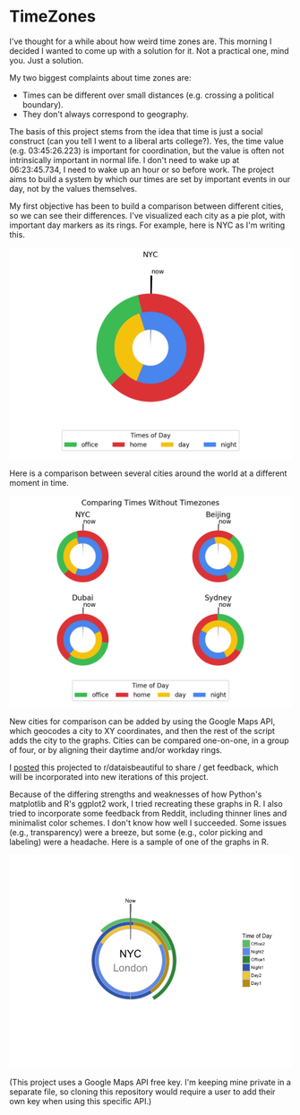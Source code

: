# TimeZones


I've thought for a while about how weird time zones are. This morning I decided I wanted to come up with a solution for it. Not a practical one, mind you. Just a solution.

My two biggest complaints about time zones are:
* Times can be different over small distances (e.g. crossing a political boundary).
* They don't always correspond to geography.

The basis of this project stems from the idea that time is just a social construct (can you tell I went to a liberal arts college?). Yes, the time value (e.g. 03:45:26.223) is important for coordination, but the value is often not intrinsically important in normal life. I don't need to wake up at 06:23:45.734, I need to wake up an hour or so before work. The project aims to build a system by which our times are set by important events in our day, not by the values themselves.

My first objective has been to build a comparison between different cities, so we can see their differences. I've visualized each city as a pie plot, with important day markers as its rings. For example, here is NYC as I'm writing this.

![NYC](/Ring%20Examples/nyc.png)


Here is a comparison between several cities around the world at a different moment in time.

![Various Cities](/Ring%20Examples/cities.png)

New cities for comparison can be added by using the Google Maps API, which geocodes a city to XY coordinates, and then the rest of the script adds the city to the graphs. Cities can be compared one-on-one, in a group of four, or by aligning their daytime and/or workday rings.

I [posted](https://redd.it/7g8597) this projected to r/dataisbeautiful to share / get feedback, which will be incorporated into new iterations of this project.

Because of the differing strengths and weaknesses of how Python's matplotlib and R's ggplot2 work, I tried recreating these graphs in R. I also tried to incorporate some feedback from Reddit, including thinner lines and minimalist color schemes. I don't know how well I succeeded. Some issues (e.g., transparency) were a breeze, but some (e.g., color picking and labeling) were a headache. Here is a sample of one of the graphs in R.

![ggplotting](/Ring%20Examples/ggplotting.png)


(This project uses a Google Maps API free key. I'm keeping mine private in a separate file, so cloning this repository would require a user to add their own key when using this specific API.)
